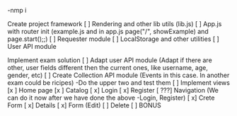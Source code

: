  -nmp i

 Create project framework
 [ ] Rendering and other lib utils (lib.js)
 [ ] App.js with router init (example.js and in app.js page("/", showExample) and page.start();;)
 [ ] Requester module
 [ ] LocalStorage and other utilities
 [ ] User API module

 Implement exam solution
 [ ] Adapt user API module (Adapt if there are other, user fields different then the current ones, like username, age, gender, etc)
 [ ] Create Collection API module (Events in this case. In another exam could be ricipes)
 -Do the upper two and test them
 [ ] Implement views
   [x ] Home page
   [x ] Catalog
   [ x] Login
   [ x] Register
   [ ???] Navigation (We can do it now after we have done the above -Login, Register)
   [ x] Crete Form
   [ x] Details
   [ x] Form (Edit)
   [ ] Delete
   [ ] BONUS
  